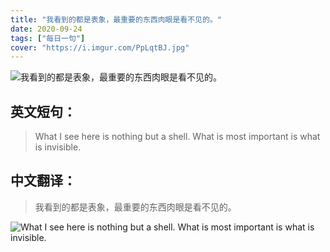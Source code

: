 ```yaml
---
title: "我看到的都是表象，最重要的东西肉眼是看不见的。"
date: 2020-09-24
tags: ["每日一句"]
cover: "https://i.imgur.com/PpLqtBJ.jpg"
---
```


![我看到的都是表象，最重要的东西肉眼是看不见的。](https://i.imgur.com/3jsGz2D.jpg)

## 英文短句：
> What I see here is nothing but a shell. What is most important is what is invisible.

<!--more-->

## 中文翻译：
> 我看到的都是表象，最重要的东西肉眼是看不见的。

![What I see here is nothing but a shell. What is most important is what is invisible.](https://i.imgur.com/azlSX8b.jpg)

